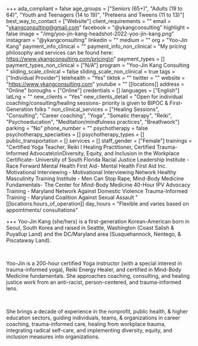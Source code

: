 +++
ada_compliant = false
age_groups = ["Seniors (65+)", "Adults (19 to 64)", "Youth and Teenagers (14 to 19)", "Preteens and Tweens (11 to 13)"]
best_way_to_contact = ["Website"]
client_requirements = ""
email = "ykangconsulting@gmail.com"
facebook = "@ykangconsulting"
highlight = false
image = "/img/yoo-jin-kang-headshot-2022-yoo-jin-kang.png"
instagram = "@ykangconsulting"
linkedin = ""
medium = ""
org = "Yoo-Jin Kang"
payment_info_clinical = ""
payment_info_non_clinical = "My pricing philosophy and services can be found here: https://www.ykangconsulting.com/pricing\n"
payment_types = []
payment_types_non_clinical = ["N/A"]
program = "Yoo-Jin Kang Consulting "
sliding_scale_clinical = false
sliding_scale_non_clinical = true
tags = ["Individual Provider"]
telehealth = "Yes"
tiktok = ""
twitter = ""
website = "https://www.ykangconsulting.com"
youtube = ""
[[locations]]
address = "Online"
boroughs = ["Online"]
credentials = []
languages = ["English"]
latLng = ""
new_clients = "Yes"
new_clients_detail = "Open for individual coaching/consulting/healing sessions- priority is given to BIPOC & First-Generation folks "
non_clinical_services = ["Healing Sessions", "Consulting", "Career coaching", "Yoga", "Somatic therapy", "Reiki", "Psychoeducation", "Meditation/mindfulness practices", "Breathwork"]
parking = "No"
phone_number = ""
psychotherapy = false
psychotherapy_specialties = []
psychotherapy_types = []
public_transportation = []
services = []
staff_gender = ["Female"]
trainings = "Certified Yoga Teacher, Reiki I Healing Practitioner, Certified Trauma-Informed Advocate\n\nDiversity, Equity, and Inclusion in the Workplace Certificate- University of South Florida  Racial Justice Leadership Institute - Race Forward   Mental Health First Aid- Mental Health First Aid Inc.  Motivational Interviewing - Motivational Interviewing Network   Healthy Masculinity Training Institute - Men Can Stop Rape,  Mind-Body Medicine Fundamentals- The Center for Mind-Body Medicine    40-Hour IPV Advocacy Training - Maryland Network Against Domestic Violence   Trauma-Informed Training - Maryland Coalition Against Sexual Assault "
[[locations.hours_of_operation]]
day_hours = "Flexible and varies based on appointments/ consultations"

+++
Yoo-Jin Kang (she/hers) is a first-generation Korean-American born in Seoul, South Korea and raised in Seattle, Washington (Coast Salish & Puyallup Land) and the DC/Maryland area (Susquehannock, Nentego, & Piscataway Land).

<br>

Yoo-Jin is a 200-hour certified Yoga instructor (with a special interest in trauma-informed yoga), Reiki Energy Healer, and certified in Mind-Body Medicine fundamentals. She approaches coaching, consulting, and healing justice work from an anti-racist, person-centered, and trauma-informed lens.

<br>

She brings a decade of experience in the nonprofit, public health, & higher education sectors, guiding individuals, teams, & organizations in career coaching, trauma-informed care, healing from workplace trauma, integrating radical self-care, and implementing diversity, equity, and inclusion measures into organizations.
